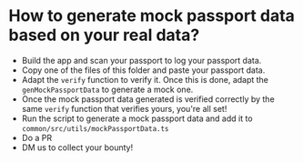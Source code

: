 # How to generate mock passport data based on your real data?

- Build the app and scan your passport to log your passport data.
- Copy one of the files of this folder and paste your passport data.
- Adapt the `verify` function to verify it. Once this is done, adapt the `genMockPassportData` to generate a mock one.
- Once the mock passport data generated is verified correctly by the same `verify` function that verifies yours, you're all set!
- Run the script to generate a mock passport data and add it to `common/src/utils/mockPassportData.ts`
- Do a PR
- DM us to collect your bounty!
